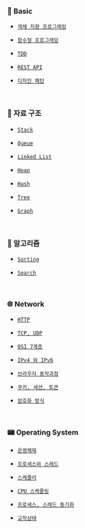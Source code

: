 ### 📗 Basic
- [`객체 지향 프로그래밍`]()

- [`함수형 프로그래밍`]()

- [`TDD`]()

- [`REST API`]()

- [`디자인 패턴`]()

<br>

### 🧱 자료 구조
- [`Stack`](https://github.com/sangwoo24/CS-Study/blob/main/Data%20Structure/1.%20Stack/Stack.md)

- [`Queue`](https://github.com/sangwoo24/CS-Study/blob/main/Data%20Structure/2.%20Queue/Queue.md)

- [`Linked List`](https://github.com/sangwoo24/CS-Study/blob/main/Data%20Structure/3.%20Linked%20List/Linked%20List.md)

- [`Heap`](https://github.com/sangwoo24/CS-Study/blob/main/Data%20Structure/4.%20Heap/Heap.md)

- [`Hash`](https://github.com/sangwoo24/CS-Study/blob/main/Data%20Structure/5.%20Hash%20Table/Hash%20Table.md)

- [`Tree`](https://github.com/sangwoo24/CS-Study/blob/main/Data%20Structure/6.%20Tree/Tree.md)

- [`Graph`](https://github.com/sangwoo24/CS-Study/blob/main/Data%20Structure/7.%20Graph/Graph.md)

<br>

### 🧬 알고리즘
- [`Sorting`](https://github.com/sangwoo24/CS-Study/blob/main/Sorting/Sorting.md)

- [`Search`](https://github.com/sangwoo24/CS-Study/blob/main/Search/Search.md)

<br>

### 🌐 Network
- [`HTTP`]()

- [`TCP, UDP`]()

- [`OSI 7계층`]()

- [`IPv4 와 IPv6`](https://github.com/sangwoo24/CS-Study/blob/main/Network/IPv4%20%EC%99%80%20IPv6.md)

- [`브라우저 동작과정`](https://github.com/sangwoo24/CS-Study/blob/main/Network/웹%20동작방식.md)

- [`쿠키, 세션, 토큰`](https://github.com/sangwoo24/CS-Study/blob/main/Network/Cookie%20와%20Session.md)

- [`암호화 방식`](https://github.com/sangwoo24/CS-Study/blob/main/Network/공개키%20%26%20대칭키.md)

<br>

### 📟 Operating System
- [`운영체제`](https://github.com/sangwoo24/CS-Study/blob/main/Operating%20System/운영체제란.md)

- [`프로세스와 스레드`](https://github.com/sangwoo24/CS-Study/blob/main/Operating%20System/프로세스와%20스레드.md)

- [`스케줄러`](https://github.com/sangwoo24/CS-Study/blob/main/Operating%20System/스케줄러와%20프로세스%20상태.md)

- [`CPU 스케줄링`](https://github.com/sangwoo24/CS-Study/blob/main/Operating%20System/CPU%20스케줄링.md)

- [`프로세스, 스레드 동기화`](https://github.com/sangwoo24/CS-Study/blob/main/Operating%20System/프로세스%20%26%20스레드%20동기화.md)

- [`교착상태`](https://github.com/sangwoo24/CS-Study/blob/main/Operating%20System/교착상태.md)
